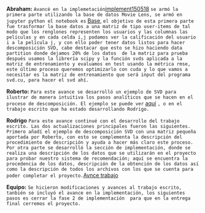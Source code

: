 **Abraham:** 
`Avancé en la implemetación`[implement150518](codigo) `se armó la primera parte utilizando la base de datos Movie Lens, se armó en jupyter python el notebook es` [Base](codigo/Base.ipynb), `el objetivo de esta primera parte fue trasformar la base datos a una matriz de tipo user-items de tal modo que los renglones representen los usuarios y las columnas las películas y en cada celda i,j podamos ver la calificación del usuario i a la película j, y con ello poder tener datos listos para hacer descomposición SVD, cabe destacar que esto se hizo haciendo data partition donde dejamos 20% de los datos  de la matriz para prueba después usamos la librería scipy y la función svds aplicada a la matriz de entrenamiento y evaluamos en test usando la métrica rmse, este último proceso queremos optimizarlo con cuda y lo que vamos a necesitar es la matriz de entrenamiento que será input del programa svd.cu, para hacer el svd ahí.`


**Roberto:**
`Para este avance se desarrolló un ejemplo de SVD para ilustrar de manera intuitiva los pasos analíticos que se hacen en el proceso de descomposición. El ejemplo se puede ver` [aquí](https://drive.google.com/open?id=1S24oHTtZAMrZx1ISKTdPWBXZoP96jmEJ)  `, o en el trabajo escrito que ha estado desarrollando Rodrigo.`


**Rodrigo**
`Para este avance continué con el desarrollo del trabajo escrito. Las dos actualizaciones principales fueron las siguientes. Primero añadí el ejemplo de descomposición SVD con una matriz pequeña aportada por Roberto, con esto se complementa la descripción del procedimiento de descripción y ayuda a hacer más claro este proceso. Por otra parte se desarrolló la sección de implementación, donde se realiza una descripción de los datos que se utilizarán en el proyecto para probar nuestro sistema de recomendación; aquí se encuentra la procedencia de los datos, descripción de la obtención de los datos así como la descripción de todos los archivos con los que se cuenta para poder completar el proyecto.`[Avnce trabajo](https://drive.google.com/open?id=1VAqoUCzUEWzEkXHtCWGmJfCpjn0OC7HE)


**Equipo:** 
`Se hicieron modificaciones y avances al trabajo escrito, tanbién se incluyó el avance en la implementación, los siguientes pasos es cerrar la fase 2 de implementación  para que en la entrega final cerremos el proyecto.` 
